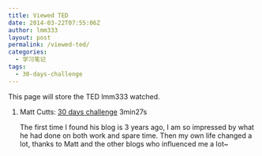```yaml
---
title: Viewed TED
date: 2014-03-22T07:55:06Z
author: lmm333
layout: post
permalink: /viewed-ted/
categories:
  - 学习笔记
tags:
  - 30-days-challenge
---
```


This page will store the TED lmm333 watched.

1. Matt Cutts:  [30 days challenge](http://v.163.com/movie/2013/8/M/P/M94IULLG6_M94IV1OMP.html) 3min27s

    The first time I found his blog is 3 years ago, I am so impressed by what he had done on both work and spare time. Then my own life changed a lot, thanks to Matt and the other blogs who influenced me a lot~